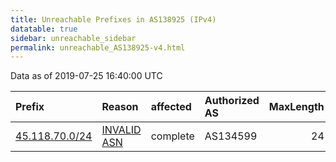 ```yaml
---
title: Unreachable Prefixes in AS138925 (IPv4)
datatable: true
sidebar: unreachable_sidebar
permalink: unreachable_AS138925-v4.html
---
```


Data as of 2019-07-25 16:40:00 UTC


<div class="datatable-begin"></div>

| Prefix                                                 | Reason                                                                                                 | affected   | Authorized AS   |   MaxLength | Anchor                                       |   unreachable /24s |
|:-------------------------------------------------------|:-------------------------------------------------------------------------------------------------------|:-----------|:----------------|------------:|:---------------------------------------------|-------------------:|
| [45.118.70.0/24](https://stat.ripe.net/45.118.70.0/24) | [INVALID ASN](https://rpki-validator.ripe.net/announcement-preview?asn=AS138925&prefix=45.118.70.0/24) | complete   | AS134599        |          24 | [APNIC](unreachable_APNIC_RPKI_Root-v4.html) |                  1 |

<div class="datatable-end"></div>